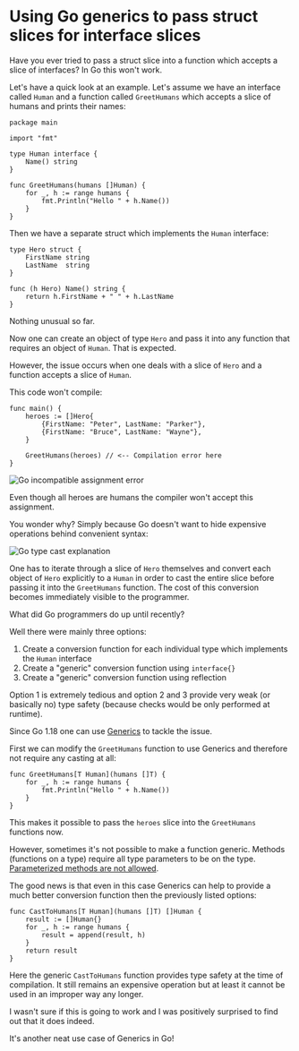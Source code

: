 <!--
    Tags: golang
-->

# Using Go generics to pass struct slices for interface slices

Have you ever tried to pass a struct slice into a function which accepts a slice of interfaces? In Go this won't work.

Let's have a quick look at an example. Let's assume we have an interface called `Human` and a function called `GreetHumans` which accepts a slice of humans and prints their names:

```
package main

import "fmt"

type Human interface {
	Name() string
}

func GreetHumans(humans []Human) {
	for _, h := range humans {
		fmt.Println("Hello " + h.Name())
	}
}
```

Then we have a separate struct which implements the `Human` interface:

```
type Hero struct {
	FirstName string
	LastName  string
}

func (h Hero) Name() string {
	return h.FirstName + " " + h.LastName
}
```

Nothing unusual so far.

Now one can create an object of type `Hero` and pass it into any function that requires an object of `Human`. That is expected.

However, the issue occurs when one deals with a slice of `Hero` and a function accepts a slice of `Human`.

This code won't compile:

```
func main() {
	heroes := []Hero{
		{FirstName: "Peter", LastName: "Parker"},
		{FirstName: "Bruce", LastName: "Wayne"},
	}

	GreetHumans(heroes) // <-- Compilation error here
}
```

![Go incompatible assignment error](https://cdn.dusted.codes/images/blog-posts/2022-09-04/go-incompatible-assignment-error.jpg)

Even though all heroes are humans the compiler won't accept this assignment.

You wonder why? Simply because Go doesn't want to hide expensive operations behind convenient syntax:

![Go type cast explanation](https://cdn.dusted.codes/images/blog-posts/2022-09-04/go-type-cast-explanation.jpg)

One has to iterate through a slice of `Hero` themselves and convert each object of `Hero` explicitly to a `Human` in order to cast the entire slice before passing it into the `GreetHumans` function. The cost of this conversion becomes immediately visible to the programmer.

What did Go programmers do up until recently?

Well there were mainly three options:

1. Create a conversion function for each individual type which implements the `Human` interface
2. Create a "generic" conversion function using `interface{}`
3. Create a "generic" conversion function using reflection

Option 1 is extremely tedious and option 2 and 3 provide very weak (or basically no) type safety (because checks would be only performed at runtime).

Since Go 1.18 one can use [Generics](https://go.dev/blog/intro-generics) to tackle the issue.

First we can modify the `GreetHumans` function to use Generics and therefore not require any casting at all:

```
func GreetHumans[T Human](humans []T) {
	for _, h := range humans {
		fmt.Println("Hello " + h.Name())
	}
}
```

This makes it possible to pass the `heroes` slice into the `GreetHumans` functions now.

However, sometimes it's not possible to make a function generic. Methods (functions on a type) require all type parameters to be on the type. [Parameterized methods are not allowed](https://go.googlesource.com/proposal/+/refs/heads/master/design/43651-type-parameters.md#No-parameterized-methods).

The good news is that even in this case Generics can help to provide a much better conversion function then the previously listed options:

```
func CastToHumans[T Human](humans []T) []Human {
	result := []Human{}
	for _, h := range humans {
		result = append(result, h)
	}
	return result
}
```

Here the generic `CastToHumans` function provides type safety at the time of compilation. It still remains an expensive operation but at least it cannot be used in an improper way any longer.

I wasn't sure if this is going to work and I was positively surprised to find out that it does indeed.

It's another neat use case of Generics in Go!
